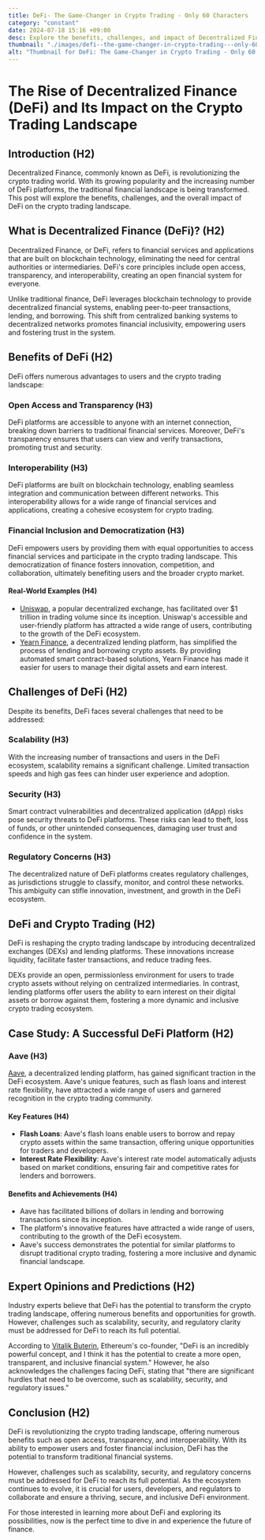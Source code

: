 ```yaml
---
title: DeFi- The Game-Changer in Crypto Trading - Only 60 Characters
category: "constant"
date: 2024-07-18 15:16 +09:00
desc: Explore the benefits, challenges, and impact of Decentralized Finance (DeFi) on crypto trading. Learn from experts, case studies & more. Click now!
thumbnail: "./images/defi--the-game-changer-in-crypto-trading---only-60-characters.png"
alt: "Thumbnail for DeFi: The Game-Changer in Crypto Trading - Only 60 Characters"
---
```


# The Rise of Decentralized Finance (DeFi) and Its Impact on the Crypto Trading Landscape

## Introduction (H2)

Decentralized Finance, commonly known as DeFi, is revolutionizing the crypto trading world. With its growing popularity and the increasing number of DeFi platforms, the traditional financial landscape is being transformed. This post will explore the benefits, challenges, and the overall impact of DeFi on the crypto trading landscape.

## What is Decentralized Finance (DeFi)? (H2)

Decentralized Finance, or DeFi, refers to financial services and applications that are built on blockchain technology, eliminating the need for central authorities or intermediaries. DeFi's core principles include open access, transparency, and interoperability, creating an open financial system for everyone.

Unlike traditional finance, DeFi leverages blockchain technology to provide decentralized financial systems, enabling peer-to-peer transactions, lending, and borrowing. This shift from centralized banking systems to decentralized networks promotes financial inclusivity, empowering users and fostering trust in the system.

## Benefits of DeFi (H2)

DeFi offers numerous advantages to users and the crypto trading landscape:

### Open Access and Transparency (H3)

DeFi platforms are accessible to anyone with an internet connection, breaking down barriers to traditional financial services. Moreover, DeFi's transparency ensures that users can view and verify transactions, promoting trust and security.

### Interoperability (H3)

DeFi platforms are built on blockchain technology, enabling seamless integration and communication between different networks. This interoperability allows for a wide range of financial services and applications, creating a cohesive ecosystem for crypto trading.

### Financial Inclusion and Democratization (H3)

DeFi empowers users by providing them with equal opportunities to access financial services and participate in the crypto trading landscape. This democratization of finance fosters innovation, competition, and collaboration, ultimately benefiting users and the broader crypto market.

#### Real-World Examples (H4)

- [Uniswap](https://uniswap.org/), a popular decentralized exchange, has facilitated over $1 trillion in trading volume since its inception. Uniswap's accessible and user-friendly platform has attracted a wide range of users, contributing to the growth of the DeFi ecosystem.
- [Yearn Finance](https://yearn.finance/), a decentralized lending platform, has simplified the process of lending and borrowing crypto assets. By providing automated smart contract-based solutions, Yearn Finance has made it easier for users to manage their digital assets and earn interest.

## Challenges of DeFi (H2)

Despite its benefits, DeFi faces several challenges that need to be addressed:

### Scalability (H3)

With the increasing number of transactions and users in the DeFi ecosystem, scalability remains a significant challenge. Limited transaction speeds and high gas fees can hinder user experience and adoption.

### Security (H3)

Smart contract vulnerabilities and decentralized application (dApp) risks pose security threats to DeFi platforms. These risks can lead to theft, loss of funds, or other unintended consequences, damaging user trust and confidence in the system.

### Regulatory Concerns (H3)

The decentralized nature of DeFi platforms creates regulatory challenges, as jurisdictions struggle to classify, monitor, and control these networks. This ambiguity can stifle innovation, investment, and growth in the DeFi ecosystem.

## DeFi and Crypto Trading (H2)

DeFi is reshaping the crypto trading landscape by introducing decentralized exchanges (DEXs) and lending platforms. These innovations increase liquidity, facilitate faster transactions, and reduce trading fees.

DEXs provide an open, permissionless environment for users to trade crypto assets without relying on centralized intermediaries. In contrast, lending platforms offer users the ability to earn interest on their digital assets or borrow against them, fostering a more dynamic and inclusive crypto trading ecosystem.

## Case Study: A Successful DeFi Platform (H2)

### Aave (H3)

[Aave](https://aave.com/), a decentralized lending platform, has gained significant traction in the DeFi ecosystem. Aave's unique features, such as flash loans and interest rate flexibility, have attracted a wide range of users and garnered recognition in the crypto trading community.

#### Key Features (H4)

- **Flash Loans**: Aave's flash loans enable users to borrow and repay crypto assets within the same transaction, offering unique opportunities for traders and developers.
- **Interest Rate Flexibility**: Aave's interest rate model automatically adjusts based on market conditions, ensuring fair and competitive rates for lenders and borrowers.

#### Benefits and Achievements (H4)

- Aave has facilitated billions of dollars in lending and borrowing transactions since its inception.
- The platform's innovative features have attracted a wide range of users, contributing to the growth of the DeFi ecosystem.
- Aave's success demonstrates the potential for similar platforms to disrupt traditional crypto trading, fostering a more inclusive and dynamic financial landscape.

## Expert Opinions and Predictions (H2)

Industry experts believe that DeFi has the potential to transform the crypto trading landscape, offering numerous benefits and opportunities for growth. However, challenges such as scalability, security, and regulatory clarity must be addressed for DeFi to reach its full potential.

According to [Vitalik Buterin](https://vitalik.ca/), Ethereum's co-founder, "DeFi is an incredibly powerful concept, and I think it has the potential to create a more open, transparent, and inclusive financial system." However, he also acknowledges the challenges facing DeFi, stating that "there are significant hurdles that need to be overcome, such as scalability, security, and regulatory issues."

## Conclusion (H2)

DeFi is revolutionizing the crypto trading landscape, offering numerous benefits such as open access, transparency, and interoperability. With its ability to empower users and foster financial inclusion, DeFi has the potential to transform traditional financial systems.

However, challenges such as scalability, security, and regulatory concerns must be addressed for DeFi to reach its full potential. As the ecosystem continues to evolve, it is crucial for users, developers, and regulators to collaborate and ensure a thriving, secure, and inclusive DeFi environment.

For those interested in learning more about DeFi and exploring its possibilities, now is the perfect time to dive in and experience the future of finance.